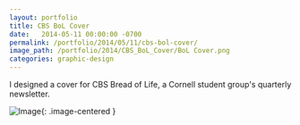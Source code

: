 ```yaml
---
layout: portfolio
title: CBS BoL Cover
date:   2014-05-11 00:00:00 -0700
permalink: /portfolio/2014/05/11/cbs-bol-cover/
image_path: /portfolio/2014/CBS_BoL_Cover/BoL Cover.png
categories: graphic-design
---
```


I designed a cover for CBS Bread of Life, a Cornell student group's quarterly newsletter.

![Image]({{page.image_path}}){: .image-centered }
